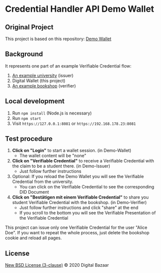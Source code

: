 # Credential Handler API Demo Wallet

## Original Project

This project is based on this repository: [Demo Wallet](https://github.com/digitalbazaar/chapi-demo-wallet)


## Background

It represents one part of an example Verifiable Credential flow:

1. [An example university](https://github.com/VeronikaSedlackova/Demo-Issuer) (issuer)
2. Digital Wallet (this project)
3. [An example bookshop](https://github.com/VeronikaSedlackova/Demo-Verifier) (verifier)



## Local development

1. Run `npm install` (Node.js is necessary)
2. Run `npm start`
3. Visit `https://127.0.0.1:8081` or `https://192.168.178.23:8081`


## Test procedure

1. **Click on "Login"** to start a wallet session. (in Demo-Wallet)
     * The wallet content will be "none" 
2. **Click on "Verifiable Credential"** to receive a Verifiable Credential with the claim to be a student there. (in Demo-Issuer)
     * Just follow further instructions 
3. Optional: If you reload the Demo Wallet you will see the Verifiable Credential from the university. 
     * You can click on the Verifiable Credential to see the corresponding DID Document
4. **Click on "Bestätigen mit einem Verifiable Credential"** to share you student Verifiable Credential with the bookshop. (in Demo-Verifier)
     * Just follow further instructions and click "share" at the end
     * If you scroll to the bottom you will see the Verifiable Presentation of the Verifiable Credential 

This project can issue only one Verifiable Credential for the user "Alice Doe". If you want to repeat the whole process, just delete the bookshop cookie and reload all pages. 


## License

[New BSD License (3-clause)](LICENSE) © 2020 Digital Bazaar
